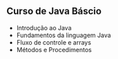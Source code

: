 ## Curso de Java Báscio

- Introdução ao Java
- Fundamentos da linguagem Java
- Fluxo de controle e arrays
- Métodos e Procedimentos

